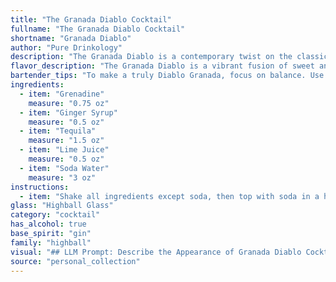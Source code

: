 ```yaml
---
title: "The Granada Diablo Cocktail"
fullname: "The Granada Diablo Cocktail"
shortname: "Granada Diablo"
author: "Pure Drinkology"
description: "The Granada Diablo is a contemporary twist on the classic Sour family.  While its exact origin is unknown, its vibrant blend of sweet, spicy, and tart flavors reflects the modern mixologist's penchant for playful experimentation, drawing inspiration from both traditional and contemporary techniques. "
flavor_description: "The Granada Diablo is a vibrant fusion of sweet and spicy. Grenadine's pomegranate sweetness blends with ginger syrup's warmth, creating a base that's both fruity and fiery. Tequila adds a sharp, earthy note, while lime juice brings a bright, citrusy acidity.  Soda water completes the cocktail with refreshing effervescence. Overall, it's a complex and balanced drink with a delightful kick. "
bartender_tips: "To make a truly Diablo Granada, focus on balance. Use a high-quality tequila for depth, and ensure your grenadine isn't overly sweet. Shake the tequila, lime, and syrups with ice, ensuring the ginger sings through. Strain into a tall glass, top with soda, and garnish with a lime wheel. The key is to create a refreshing, slightly spicy, and tart cocktail.  "
ingredients:
  - item: "Grenadine"
    measure: "0.75 oz"
  - item: "Ginger Syrup"
    measure: "0.5 oz"
  - item: "Tequila"
    measure: "1.5 oz"
  - item: "Lime Juice"
    measure: "0.5 oz"
  - item: "Soda Water"
    measure: "3 oz"
instructions:
  - item: "Shake all ingredients except soda, then top with soda in a highball glass."
glass: "Highball Glass"
category: "cocktail"
has_alcohol: true
base_spirit: "gin"
family: "highball"
visual: "## LLM Prompt: Describe the Appearance of Granada Diablo CocktailImagine a tall glass filled with a vibrant, layered cocktail called Granada Diablo.  **Focus on these details:*** **Color:** The cocktail has a gradient of colors, starting with a deep, ruby red at the bottom, fading to a lighter orange in the middle, and finishing with a crisp, white layer at the top.* **Texture:** The red and orange layers appear slightly cloudy due to the grenadine and ginger syrup, while the top layer is clear and effervescent thanks to the soda water.* **Garnish:** A thin slice of lime sits perched on the rim, its green adding a refreshing contrast to the colorful liquid.* **Overall Impression:** The Granada Diablo is a visually striking cocktail, with its layers of color and texture hinting at the complex flavors within.  **Please provide a detailed description of the Granada Diablo cocktail, capturing its visual appeal and showcasing its vibrant layered appearance.** "
source: "personal_collection"
---
```


